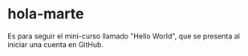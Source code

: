 # hola-marte
Es para seguir el mini-curso llamado "Hello World", que se presenta al iniciar una cuenta en GitHub.
